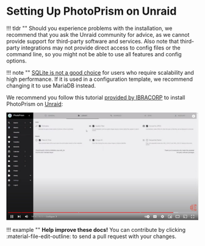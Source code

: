 # Setting Up PhotoPrism on Unraid

!!! tldr ""
    Should you experience problems with the installation, we recommend that you ask the Unraid community for advice, as we cannot provide support for third-party software and services. Also note that third-party integrations may not provide direct access to config files or the command line, so you might not be able to use all features and config options.

!!! note ""
    [SQLite is not a good choice](../troubleshooting/sqlite.md) for users who require scalability and high performance. If it is used in a configuration template, we recommend changing it to use MariaDB instead.

We recommend you follow this tutorial [provided by IBRACORP](https://www.youtube.com/c/ibracorp) to install PhotoPrism on [Unraid](https://unraid.net/):

[![](img/ibracorp.jpg)](https://youtu.be/WMNsO-0BuG8)

!!! example ""
    **Help improve these docs!** You can contribute by clicking :material-file-edit-outline: to send a pull request with your changes.
